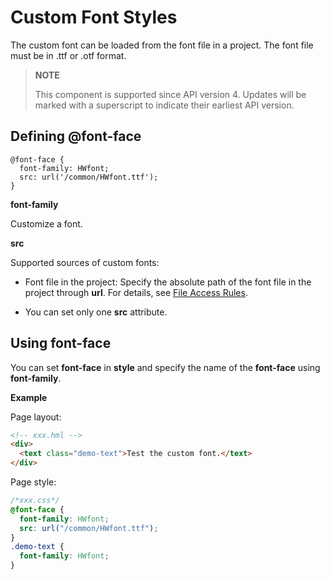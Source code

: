 # Custom Font Styles

The custom font can be loaded from the font file in a project. The font file must be in .ttf or .otf format.

>  **NOTE**
>
>  This component is supported since API version 4. Updates will be marked with a superscript to indicate their earliest API version.


## Defining @font-face

```
@font-face {   
  font-family: HWfont; 
  src: url('/common/HWfont.ttf'); 
}
```

**font-family**

Customize a font.

**src**

Supported sources of custom fonts:

- Font file in the project: Specify the absolute path of the font file in the project through **url**. For details, see [File Access Rules](../../ui/js-framework-file.md).

- You can set only one **src** attribute.


## Using font-face

You can set **font-face** in **style** and specify the name of the **font-face** using **font-family**.

**Example**

Page layout:
```html
<!-- xxx.hml -->
<div>    
  <text class="demo-text">Test the custom font.</text>  
</div>
```

Page style:

```css
/*xxx.css*/
@font-face {
  font-family: HWfont;
  src: url("/common/HWfont.ttf");
}
.demo-text {
  font-family: HWfont;
}
```
